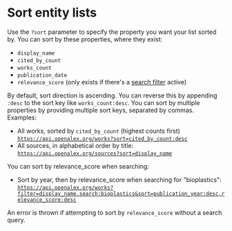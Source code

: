 # Sort entity lists

Use the `?sort` parameter to specify the property you want your list sorted by. You can sort by these properties, where they exist:

*   `display_name`
*   `cited_by_count`
*   `works_count`
*   `publication_date`
*   `relevance_score` (only exists if there's a [search filter](sort-entity-lists.md#search) active)

By default, sort direction is ascending. You can reverse this by appending `:desc` to the sort key like `works_count:desc`. You can sort by multiple properties by providing multiple sort keys, separated by commas. Examples:

*   All works, sorted by `cited_by_count` (highest counts first)\
    [`https://api.openalex.org/works?sort=cited_by_count:desc`](https://api.openalex.org/works?sort=cited_by_count:desc)
*   All sources, in alphabetical order by title:\
    [`https://api.openalex.org/sources?sort=display_name`](https://api.openalex.org/sources?sort=display_name)

You can sort by relevance\_score when searching:

*   Sort by year, then by relevance\_score when searching for "bioplastics":\
    [`https://api.openalex.org/works?filter=display_name.search:bioplastics&sort=publication_year:desc,relevance_score:desc`](https://api.openalex.org/works?filter=display_name.search:bioplastics\&sort=publication_year:desc,relevance_score:desc)

An error is thrown if attempting to sort by `relevance_score` without a search query.
